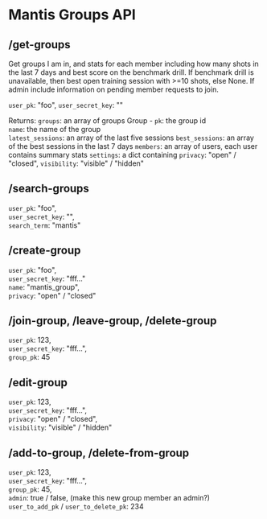 # Mantis Groups API

## /get-groups

Get groups I am in, and stats for each member including how many shots in the last 7 days and best score on the benchmark drill. 
If benchmark drill is unavailable, then best open training session with >=10 shots, else None. 
If admin include information on pending member requests to join.

`user_pk`: "foo",
`user_secret_key`: ""

Returns:
`groups`: an array of groups 
Group - 
`pk`: the group id  
`name`: the name of the group  
`latest_sessions`: an array of the last five sessions
`best_sessions`: an array of the best sessions in the last 7 days
`members`: an array of users, each user contains summary stats
`settings`: a dict containing 
   `privacy`: "open" / "closed",
   `visibility`: "visible" / "hidden"


## /search-groups

`user_pk`: "foo",  
`user_secret_key`: "",  
`search_term`: "mantis"

## /create-group

`user_pk`: "foo",  
`user_secret_key`: "fff..."  
`name`: "mantis_group",  
`privacy`: "open" / "closed"  

## /join-group, /leave-group, /delete-group

`user_pk`: 123,  
`user_secret_key`: "fff...",  
`group_pk`: 45  

## /edit-group

`user_pk`: 123,  
`user_secret_key`: "fff...",  
`privacy`: "open" / "closed",  
`visibility`: "visible" / "hidden"  

## /add-to-group, /delete-from-group

`user_pk`: 123,  
`user_secret_key`: "fff...",  
`group_pk`: 45,  
`admin`: true / false, (make this new group member an admin?)  
`user_to_add_pk` / `user_to_delete_pk`: 234   
   
